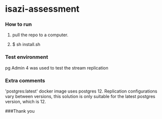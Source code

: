# isazi-assessment

### How to run
1) pull the repo to a computer. 
 
2) $ sh install.sh

### Test environment
pg Admin 4 was used to test the stream replication

### Extra comments

'postgres:latest' docker image uses postgres 12.
Replication configurations vary between versions,
this solution is only suitable for the latest postgres version,
which is 12.

###Thank you
